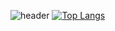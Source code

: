 

<!--
**dbxminz/dbxminz** is a ✨ _special_ ✨ repository because its `README.md` (this file) appears on your GitHub profile.

Here are some ideas to get you started:

- 🔭 I’m currently working on ...
- 🌱 I’m currently learning ...
- 👯 I’m looking to collaborate on ...
- 🤔 I’m looking for help with ...
- 💬 Ask me about ...
- 📫 How to reach me: ...
- 😄 Pronouns: ...
- ⚡ Fun fact: ...
-->

![header](https://capsule-render.vercel.app/api?type=waving&color=6694D0&height=400&section=header&text=dbxminz&desc=Hello%20👻&descSize=30&fontSize=40&fontColor=FFFFFF)
[![Top Langs](https://github-readme-stats.vercel.app/api/top-langs/?username=dbxminz&layout=compact&theme=nord)](https://github.com/dbxminz)
